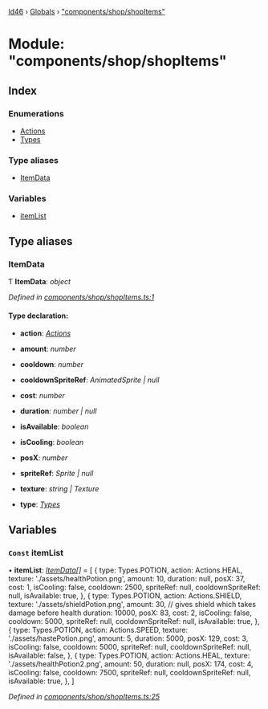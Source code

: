 [ld46](../README.md) › [Globals](../globals.md) › ["components/shop/shopItems"](_components_shop_shopitems_.md)

# Module: "components/shop/shopItems"

## Index

### Enumerations

* [Actions](../enums/_components_shop_shopitems_.actions.md)
* [Types](../enums/_components_shop_shopitems_.types.md)

### Type aliases

* [ItemData](_components_shop_shopitems_.md#itemdata)

### Variables

* [itemList](_components_shop_shopitems_.md#const-itemlist)

## Type aliases

###  ItemData

Ƭ **ItemData**: *object*

*Defined in [components/shop/shopItems.ts:1](https://github.com/jrod-disco/ld46-keepalive/blob/5db6013/src/components/shop/shopItems.ts#L1)*

#### Type declaration:

* **action**: *[Actions](../enums/_components_shop_shopitems_.actions.md)*

* **amount**: *number*

* **cooldown**: *number*

* **cooldownSpriteRef**: *AnimatedSprite | null*

* **cost**: *number*

* **duration**: *number | null*

* **isAvailable**: *boolean*

* **isCooling**: *boolean*

* **posX**: *number*

* **spriteRef**: *Sprite | null*

* **texture**: *string | Texture*

* **type**: *[Types](../enums/_components_shop_shopitems_.types.md)*

## Variables

### `Const` itemList

• **itemList**: *[ItemData](_components_shop_shopitems_.md#itemdata)[]* = [
  {
    type: Types.POTION,
    action: Actions.HEAL,
    texture: './assets/healthPotion.png',
    amount: 10,
    duration: null,
    posX: 37,
    cost: 1,
    isCooling: false,
    cooldown: 2500,
    spriteRef: null,
    cooldownSpriteRef: null,
    isAvailable: true,
  },
  {
    type: Types.POTION,
    action: Actions.SHIELD,
    texture: './assets/shieldPotion.png',
    amount: 30, // gives shield which takes damage before health
    duration: 10000,
    posX: 83,
    cost: 2,
    isCooling: false,
    cooldown: 5000,
    spriteRef: null,
    cooldownSpriteRef: null,
    isAvailable: true,
  },
  {
    type: Types.POTION,
    action: Actions.SPEED,
    texture: './assets/hastePotion.png',
    amount: 5,
    duration: 5000,
    posX: 129,
    cost: 3,
    isCooling: false,
    cooldown: 5000,
    spriteRef: null,
    cooldownSpriteRef: null,
    isAvailable: false,
  },
  {
    type: Types.POTION,
    action: Actions.HEAL,
    texture: './assets/healthPotion2.png',
    amount: 50,
    duration: null,
    posX: 174,
    cost: 4,
    isCooling: false,
    cooldown: 7500,
    spriteRef: null,
    cooldownSpriteRef: null,
    isAvailable: true,
  },
]

*Defined in [components/shop/shopItems.ts:25](https://github.com/jrod-disco/ld46-keepalive/blob/5db6013/src/components/shop/shopItems.ts#L25)*

